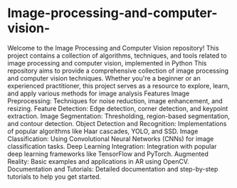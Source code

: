 # Image-processing-and-computer-vision-
Welcome to the Image Processing and Computer Vision repository! This project contains a collection of algorithms, techniques, and tools related to image processing and computer vision, implemented in Python 
This repository aims to provide a comprehensive collection of image processing and computer vision techniques. Whether you're a beginner or an experienced practitioner, this project serves as a resource to explore, learn, and apply various methods for image analysis
Features
Image Preprocessing: Techniques for noise reduction, image enhancement, and resizing.
Feature Detection: Edge detection, corner detection, and keypoint extraction.
Image Segmentation: Thresholding, region-based segmentation, and contour detection.
Object Detection and Recognition: Implementations of popular algorithms like Haar cascades, YOLO, and SSD.
Image Classification: Using Convolutional Neural Networks (CNNs) for image classification tasks.
Deep Learning Integration: Integration with popular deep learning frameworks like TensorFlow and PyTorch.
Augmented Reality: Basic examples and applications in AR using OpenCV.
Documentation and Tutorials: Detailed documentation and step-by-step tutorials to help you get started.
